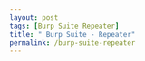 ```yaml
---
layout: post
tags: [Burp Suite Repeater]
title: " Burp Suite - Repeater"
permalink: /burp-suite-repeater
---
```

